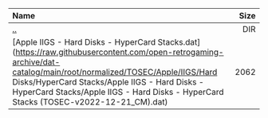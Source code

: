 |Name|Size|
|:---|---:|
|[..](../index.html)|DIR|
|[Apple IIGS - Hard Disks - HyperCard Stacks.dat](https://raw.githubusercontent.com/open-retrogaming-archive/dat-catalog/main/root/normalized/TOSEC/Apple/IIGS/Hard Disks/HyperCard Stacks/Apple IIGS - Hard Disks - HyperCard Stacks/Apple IIGS - Hard Disks - HyperCard Stacks (TOSEC-v2022-12-21_CM).dat)|2062|
